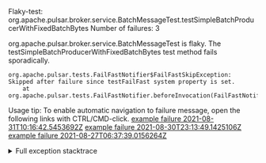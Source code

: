         
Flaky-test: org.apache.pulsar.broker.service.BatchMessageTest.testSimpleBatchProducerWithFixedBatchBytes
Number of failures: 3

org.apache.pulsar.broker.service.BatchMessageTest is flaky. The testSimpleBatchProducerWithFixedBatchBytes test method fails sporadically.

```
org.apache.pulsar.tests.FailFastNotifier$FailFastSkipException: Skipped after failure since testFailFast system property is set.
	at org.apache.pulsar.tests.FailFastNotifier.beforeInvocation(FailFastNotifier.java:88)

```

Usage tip: To enable automatic navigation to failure message, open the following links with CTRL/CMD-click.
[example failure 2021-08-31T10:16:42.5453692Z](https://github.com/apache/pulsar/runs/3471501156?check_suite_focus=true#step:10:2053)
[example failure 2021-08-30T23:13:49.1425106Z](https://github.com/apache/pulsar/runs/3467152431?check_suite_focus=true#step:9:1359)
[example failure 2021-08-27T06:37:39.0156264Z](https://github.com/apache/pulsar/runs/3440411059?check_suite_focus=true#step:9:3281)


<details>
<summary>Full exception stacktrace</summary>
<code><pre>
org.apache.pulsar.tests.FailFastNotifier$FailFastSkipException: Skipped after failure since testFailFast system property is set.
	at org.apache.pulsar.tests.FailFastNotifier.beforeInvocation(FailFastNotifier.java:88)

</pre></code>
</details>

